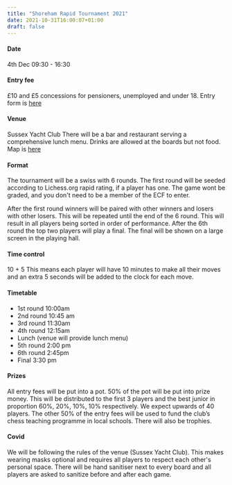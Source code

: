 ```yaml
---
title: "Shoreham Rapid Tournament 2021"
date: 2021-10-31T16:00:07+01:00
draft: false
---
```


#### Date  
4th Dec  09:30 - 16:30

#### Entry fee 
£10 and £5 concessions for pensioners, unemployed and under 18.
Entry form is [here](https://jb38bey88f7.typeform.com/to/IEl8YC7r) 

#### Venue
Sussex Yacht Club
There will be a bar and restaurant serving a comprehensive lunch menu. Drinks are allowed at the boards but not food.
Map is [here](https://shorehamchessclub.com/contact) 

#### Format
The tournament will be a swiss with 6 rounds.  The first round will be seeded according to Lichess.org rapid rating, if a player has one. The game wont be graded, and you don't need to be a member of the ECF to enter.

After the first round winners will be paired with other winners and losers with other losers. This will be repeated until the end of the 6 round. This will result in all players being sorted in order of performance. After the 6th round the top two players will play a final. The final will be shown on a large screen in the playing hall. 

#### Time control 
10 + 5 
This means each player will have 10 minutes to make all their moves and an extra 5 seconds will be added to the clock for each move.

#### Timetable 
- 1st round 10:00am
- 2nd round 10:45 am
- 3rd round 11:30am
- 4th round 12:15am 
- Lunch (venue will provide lunch menu)
- 5th round 2:00 pm
- 6th round 2:45pm
- Final 3:30 pm


#### Prizes
All entry fees will be put into a pot. 50% of the pot will be put into prize money. This will be distributed to the first 3 players and the best junior in proportion 60%, 20%, 10%, 10% respectively. We expect upwards of 40 players.  The other 50% of the entry fees will be used to fund the club’s chess teaching programme in local schools. There will also be trophies.

#### Covid 
We will be following the rules of the venue  (Sussex Yacht Club). This makes wearing masks optional and requires all players to respect each other's personal space. There will be hand sanitiser next to every board and all players are asked to sanitize before and after each game.

